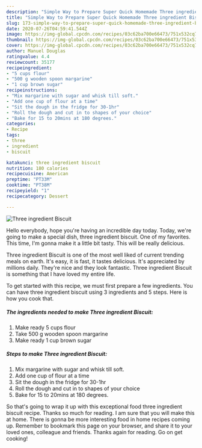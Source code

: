 ```yaml
---
description: "Simple Way to Prepare Super Quick Homemade Three ingredient Biscuit"
title: "Simple Way to Prepare Super Quick Homemade Three ingredient Biscuit"
slug: 173-simple-way-to-prepare-super-quick-homemade-three-ingredient-biscuit
date: 2020-07-26T04:59:41.544Z
image: https://img-global.cpcdn.com/recipes/03c62ba700e66473/751x532cq70/three-ingredient-biscuit-recipe-main-photo.jpg
thumbnail: https://img-global.cpcdn.com/recipes/03c62ba700e66473/751x532cq70/three-ingredient-biscuit-recipe-main-photo.jpg
cover: https://img-global.cpcdn.com/recipes/03c62ba700e66473/751x532cq70/three-ingredient-biscuit-recipe-main-photo.jpg
author: Manuel Douglas
ratingvalue: 4.4
reviewcount: 35177
recipeingredient:
- "5 cups flour"
- "500 g wooden spoon margarine"
- "1 cup brown sugar"
recipeinstructions:
- "Mix margarine with sugar and whisk till soft."
- "Add one cup of flour at a time"
- "Sit the dough in the fridge for 30-1hr"
- "Roll the dough and cut in to shapes of your choice"
- "Bake for 15 to 20mins at 180 degrees."
categories:
- Recipe
tags:
- three
- ingredient
- biscuit

katakunci: three ingredient biscuit 
nutrition: 180 calories
recipecuisine: American
preptime: "PT33M"
cooktime: "PT38M"
recipeyield: "1"
recipecategory: Dessert

---
```



![Three ingredient Biscuit](https://img-global.cpcdn.com/recipes/03c62ba700e66473/751x532cq70/three-ingredient-biscuit-recipe-main-photo.jpg)

Hello everybody, hope you're having an incredible day today. Today, we're going to make a special dish, three ingredient biscuit. One of my favorites. This time, I'm gonna make it a little bit tasty. This will be really delicious.

Three ingredient Biscuit is one of the most well liked of current trending meals on earth. It's easy, it is fast, it tastes delicious. It's appreciated by millions daily. They're nice and they look fantastic. Three ingredient Biscuit is something that I have loved my entire life.




To get started with this recipe, we must first prepare a few ingredients. You can have three ingredient biscuit using 3 ingredients and 5 steps. Here is how you cook that.

<!--inarticleads1-->

##### The ingredients needed to make Three ingredient Biscuit:

1. Make ready 5 cups flour
1. Take 500 g wooden spoon margarine
1. Make ready 1 cup brown sugar




<!--inarticleads2-->

##### Steps to make Three ingredient Biscuit:

1. Mix margarine with sugar and whisk till soft.
1. Add one cup of flour at a time
1. Sit the dough in the fridge for 30-1hr
1. Roll the dough and cut in to shapes of your choice
1. Bake for 15 to 20mins at 180 degrees.




So that's going to wrap it up with this exceptional food three ingredient biscuit recipe. Thanks so much for reading. I am sure that you will make this at home. There is gonna be more interesting food in home recipes coming up. Remember to bookmark this page on your browser, and share it to your loved ones, colleague and friends. Thanks again for reading. Go on get cooking!
